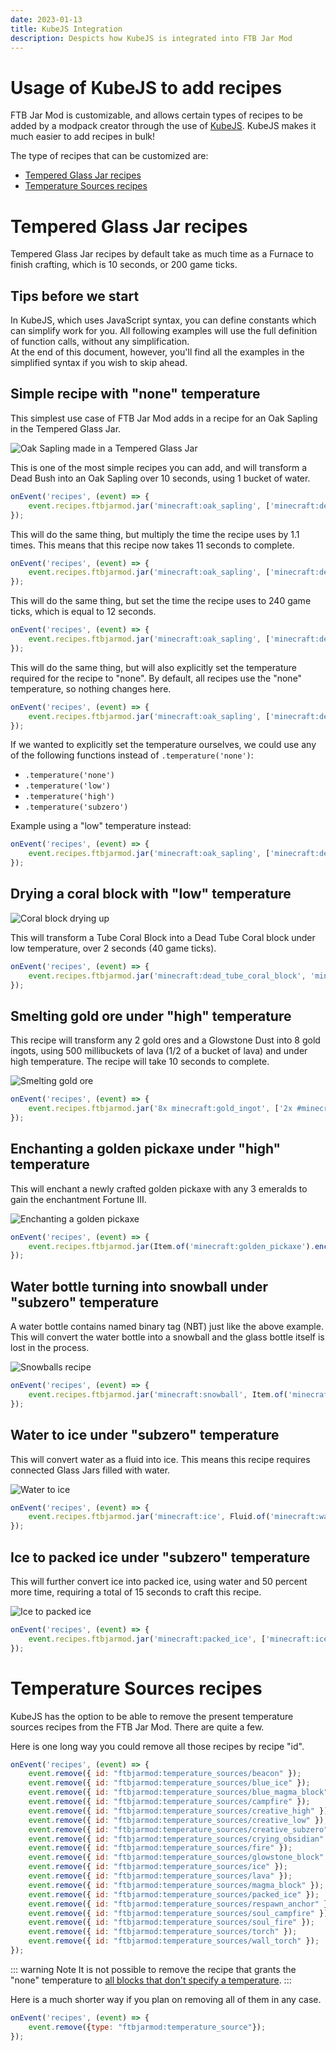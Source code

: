 ```yaml
---
date: 2023-01-13
title: KubeJS Integration
description: Despicts how KubeJS is integrated into FTB Jar Mod
---
```


# Usage of KubeJS to add recipes

FTB Jar Mod is customizable, and allows certain types of recipes to be added by a modpack creator through the use of [KubeJS](https://www.curseforge.com/minecraft/mc-mods/kubejs-forge). KubeJS makes it much easier to add recipes in bulk!


The type of recipes that can be customized are:
- [Tempered Glass Jar recipes](#tempered-glass-jar-recipes)
- [Temperature Sources recipes](#temperature-sources-recipes)

# Tempered Glass Jar recipes

Tempered Glass Jar recipes by default take as much time as a Furnace to finish crafting, which is 10 seconds, or 200 game ticks.

## Tips before we start

In KubeJS, which uses JavaScript syntax, you can define constants which can simplify work for you. All following examples will use the full definition of function calls, without any simplification.  
At the end of this document, however, you'll find all the examples in the simplified syntax if you wish to skip ahead.

## Simple recipe with "none" temperature

This simplest use case of FTB Jar Mod adds in a recipe for an Oak Sapling in the Tempered Glass Jar.

![Oak Sapling made in a Tempered Glass Jar](./images/recipe-examples/oak-sapling.png "Oak Sapling made in a Tempered Glass Jar")

This is one of the most simple recipes you can add, and will transform a Dead Bush into an Oak Sapling over 10 seconds, using 1 bucket of water.
```js
onEvent('recipes', (event) => {
    event.recipes.ftbjarmod.jar('minecraft:oak_sapling', ['minecraft:dead_bush', Fluid.of('minecraft:water', 1000)]);
});
```

This will do the same thing, but multiply the time the recipe uses by 1.1 times. This means that this recipe now takes 11 seconds to complete.
```js
onEvent('recipes', (event) => {
    event.recipes.ftbjarmod.jar('minecraft:oak_sapling', ['minecraft:dead_bush', Fluid.of('minecraft:water', 1000)]).timeScale(1.1);
});
```

This will do the same thing, but set the time the recipe uses to 240 game ticks, which is equal to 12 seconds.
```js
onEvent('recipes', (event) => {
    event.recipes.ftbjarmod.jar('minecraft:oak_sapling', ['minecraft:dead_bush', Fluid.of('minecraft:water', 1000)]).time(240);
});
```

This will do the same thing, but will also explicitly set the temperature required for the recipe to "none". By default, all recipes use the "none" temperature, so nothing changes here.
```js
onEvent('recipes', (event) => {
    event.recipes.ftbjarmod.jar('minecraft:oak_sapling', ['minecraft:dead_bush', Fluid.of('minecraft:water', 1000)]).temperature('none');
});
```

If we wanted to explicitly set the temperature ourselves, we could use any of the following functions instead of `.temperature('none')`:
- `.temperature('none')`
- `.temperature('low')`
- `.temperature('high')`
- `.temperature('subzero')`

Example using a "low" temperature instead:
```js
onEvent('recipes', (event) => {
    event.recipes.ftbjarmod.jar('minecraft:oak_sapling', ['minecraft:dead_bush', Fluid.of('minecraft:water', 1000)]).temperature('low');
});
```

## Drying a coral block with "low" temperature

![Coral block drying up](./images/recipe-examples/coral.png "Coral block drying up")

This will transform a Tube Coral Block into a Dead Tube Coral block under low temperature, over 2 seconds (40 game ticks).

```js
onEvent('recipes', (event) => {
    event.recipes.ftbjarmod.jar('minecraft:dead_tube_coral_block', 'minecraft:tube_coral_block').lowTemp().time(40);
});
```

## Smelting gold ore under "high" temperature

This recipe will transform any 2 gold ores and a Glowstone Dust into 8 gold ingots, using 500 millibuckets of lava (1/2 of a bucket of lava) and under high temperature. The recipe will take 10 seconds to complete.

![Smelting gold ore](./images/recipe-examples/gold-ingots.gif "Smelting gold ore")

```js
onEvent('recipes', (event) => {
    event.recipes.ftbjarmod.jar('8x minecraft:gold_ingot', ['2x #minecraft:gold_ores', 'minecraft:glowstone_dust', Fluid.of('minecraft:lava', 500)]).highTemp();
});
```

## Enchanting a golden pickaxe under "high" temperature

This will enchant a newly crafted golden pickaxe with any 3 emeralds to gain the enchantment Fortune III.

![Enchanting a golden pickaxe](./images/recipe-examples/golden-pickaxe.gif "Enchanting a golden pickaxe")

```js
onEvent('recipes', (event) => {
    event.recipes.ftbjarmod.jar(Item.of('minecraft:golden_pickaxe').enchant('minecraft:fortune', 3), ['minecraft:golden_pickaxe', '3x #forge:gems/emerald']).highTemp();
});
```

## Water bottle turning into snowball under "subzero" temperature

A water bottle contains named binary tag (NBT) just like the above example. This will convert the water bottle into a snowball and the glass bottle itself is lost in the process.

![Snowballs recipe](./images/recipe-examples/bottle-to-snowball.png "Snowballs recipe")

```js
onEvent('recipes', (event) => {
    event.recipes.ftbjarmod.jar('minecraft:snowball', Item.of('minecraft:potion', '{Potion:"minecraft:water"}')).subzeroTemp();
});
```

## Water to ice under "subzero" temperature

This will convert water as a fluid into ice. This means this recipe requires connected Glass Jars filled with water.

![Water to ice](./images/recipe-examples/water-to-ice.png "Water to ice")

```js
onEvent('recipes', (event) => {
    event.recipes.ftbjarmod.jar('minecraft:ice', Fluid.of('minecraft:water', 1000)).subzeroTemp();
});
```

## Ice to packed ice under "subzero" temperature

This will further convert ice into packed ice, using water and 50 percent more time, requiring a total of 15 seconds to craft this recipe.

![Ice to packed ice](./images/recipe-examples/ice-to-packed-ice.png "Ice to packed ice")

```js
onEvent('recipes', (event) => {
    event.recipes.ftbjarmod.jar('minecraft:packed_ice', ['minecraft:ice', Fluid.of('minecraft:water', 1000)]).subzeroTemp().timeScale(1.5);
});
```

# Temperature Sources recipes

KubeJS has the option to be able to remove the present temperature sources recipes from the FTB Jar Mod. There are quite a few.

Here is one long way you could remove all those recipes by recipe "id".

```js
onEvent('recipes', (event) => {
    event.remove({ id: "ftbjarmod:temperature_sources/beacon" });
    event.remove({ id: "ftbjarmod:temperature_sources/blue_ice" });
    event.remove({ id: "ftbjarmod:temperature_sources/blue_magma_block" });
    event.remove({ id: "ftbjarmod:temperature_sources/campfire" });
    event.remove({ id: "ftbjarmod:temperature_sources/creative_high" });
    event.remove({ id: "ftbjarmod:temperature_sources/creative_low" });
    event.remove({ id: "ftbjarmod:temperature_sources/creative_subzero" });
    event.remove({ id: "ftbjarmod:temperature_sources/crying_obsidian" });
    event.remove({ id: "ftbjarmod:temperature_sources/fire" });
    event.remove({ id: "ftbjarmod:temperature_sources/glowstone_block" });
    event.remove({ id: "ftbjarmod:temperature_sources/ice" });
    event.remove({ id: "ftbjarmod:temperature_sources/lava" });
    event.remove({ id: "ftbjarmod:temperature_sources/magma_block" });
    event.remove({ id: "ftbjarmod:temperature_sources/packed_ice" });
    event.remove({ id: "ftbjarmod:temperature_sources/respawn_anchor" });
    event.remove({ id: "ftbjarmod:temperature_sources/soul_campfire" });
    event.remove({ id: "ftbjarmod:temperature_sources/soul_fire" });
    event.remove({ id: "ftbjarmod:temperature_sources/torch" });
    event.remove({ id: "ftbjarmod:temperature_sources/wall_torch" });
});
```

::: warning Note
It is not possible to remove the recipe that grants the "none" temperature to [all blocks that don't specify a temperature](./contents/jars.md#blocks-with-no-temperature).
:::

Here is a much shorter way if you plan on removing all of them in any case.

```js
onEvent('recipes', (event) => {
    event.remove({type: "ftbjarmod:temperature_source"});
});
```

